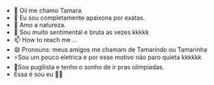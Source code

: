 - 👋 Oii me chamo Tamara.
- 👀 Eu sou completamente apaixona por exatas.
- 🌱 Amo a natureza.
- 💞️ Sou muito sentimental e bruta as vezes kkkkk
- 📫 How to reach me ...
- 😄 Pronouns: meus amigos me chamam de Tamarindo ou Tamarinha
- ⚡Sou um pouco eletrica e por esse motivo não paro quieta kkkkkk
- 🥊Sou pugilista e tenho o sonho de ir pras olimpiadas.
- Essa é sou eu 🫶🏽

<!---
Tamarindo24/Tamarindo24 is a ✨ special ✨ repository because its `README.md` (this file) appears on your GitHub profile.
You can click the Preview link to take a look at your changes.
--->
